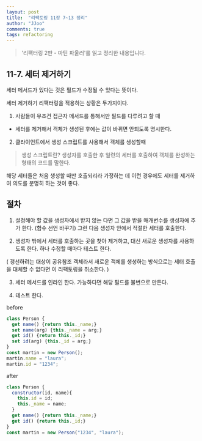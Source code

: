 ```yaml
---
layout: post
title:  "리팩토링 11장 7~13 정리"
author: "JJoo"
comments: true
tags: refactoring
---
```


> '리팩터링 2판 - 마틴 파울러'를 읽고 정리한 내용입니다. 

## 11-7. 세터 제거하기 

세터 메서드가 있다는 것은 필드가 수정될 수 있다는 뜻이다. 

세터 제거하기 리팩터링을 적용하는 상황은 두가지이다. 

1. 사람들이 무조건 접근자 메서드를 통해서만 필드를 다루려고 할 때
  - 세터를 제거해서 객체가 생성된 후에는 값이 바뀌면 안되도록 명시한다.
2. 클라이언트에서 생성 스크립트를 사용해서 객체를 생성할때 
  
  > 생성 스크립트란? 
  > 생성자를 호출한 후 일련의 세터를 호출하여 객체를 완성하는 형태의 코드를 말한다.

  해당 세터들은 처음 생성할 때만 호출되리라 가정하는 데 이런 경우에도 세터를 제거하여 의도를 분명히 하는 것이 좋다.
  
## 절차 

1. 설정해야 할 값을 생성자에서 받지 않는 다면 그 값을 받을 매개변수를 생성자에 추가 한다. (함수 선언 바꾸기) 그런 다음 생성자 안에서 적절한 세터를 호출한다. 

2. 생성자 밖에서 세터를 호출하는 곳을 찾아 제거하고, 대신 새로운 생성자를 사용하도록 한다. 하나 수정할 때마다 테스트 한다. 

( 갱선하려는 대상이 공유참조 객체라서 새로운 객체를 생성하는 방식으로는 세터 호출을 대체할 수 없다면 이 리팩토링을 취소한다. )

3. 세터 메서드를 인라인 한다. 가능하다면 해당 필드를 불변으로 만든다. 

4. 테스트 한다.



before

```javascript
class Person {
  get name() {return this._name;} 
  set name(arg) {this._name = arg;} 
  get id() {return this._id;} 
  set id(arg) {this._id = arg;}
}
const martin = new Person();
martin.name = "laura";
martin.id = "1234";
```

after 

```javascript
class Person {
  constructor(id, name){
    this.id = id;
    this._name = name;
  }
  get name() {return this._name;} 
  get id() {return this._id;} 
}
const martin = new Person("1234", "laura");
```

